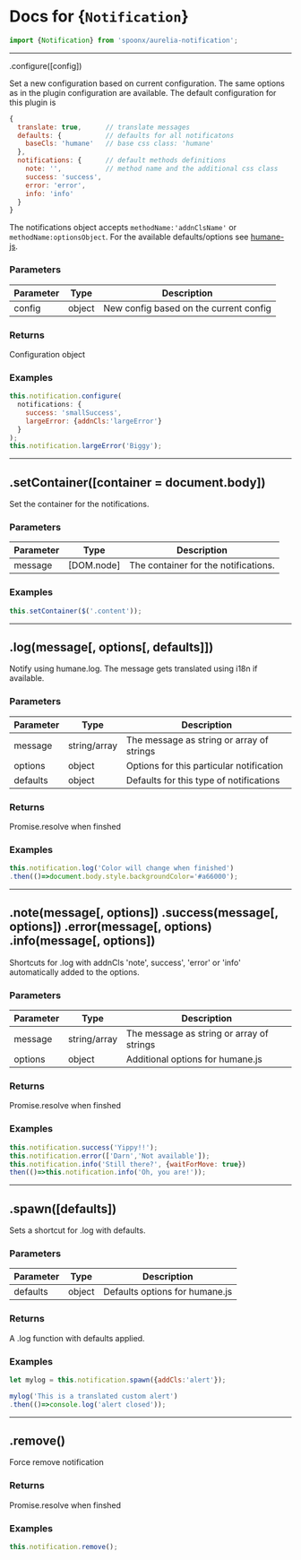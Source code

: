 Docs for {`Notification`}
=======

```javascript
import {Notification} from 'spoonx/aurelia-notification';
```

---------

.configure([config])

Set a new configuration based on current configuration. The same options as in the plugin configuration are available. The default configuration for this plugin is
```javascript
{
  translate: true,      // translate messages
  defaults: {		    // defaults for all notificatons
    baseCls: 'humane'   // base css class: 'humane'
  },       
  notifications: {      // default methods definitions
    note: '',		    // method name and the additional css class
    success: 'success', 
    error: 'error',
    info: 'info'
  }
}
```
The notifications object accepts `methodName:'addnClsName'` or `methodName:optionsObject`. For the available defaults/options see [humane-js](http://wavded.github.io/humane-js/).


### Parameters

| Parameter  | Type         | Description                                      |
| ---------- | ------------ | ----------------------------------------------   |
| config     | object       | New config based on the current config           |

### Returns
Configuration object

### Examples
```javascript
this.notification.configure(
  notifications: {
    success: 'smallSuccess',
    largeError: {addnCls:'largeError'}
  }
);
this.notification.largeError('Biggy');
```

---------

.setContainer([container = document.body])
------

Set the container for the notifications.

### Parameters

| Parameter  | Type         | Description                                      |
| ---------- | ------------ | ----------------------------------------------   |
| message    | [DOM.node]   | The container for the notifications.             |


### Examples
```javascript
this.setContainer($('.content'));
```

---------

.log(message[, options[, defaults]])
------

Notify using humane.log. The message gets translated using i18n if available.

### Parameters

| Parameter  | Type         | Description                                      |
| ---------- | ------------ | ----------------------------------------------   |
| message    | string/array | The message as string or array of strings        |
| options    | object       | Options for this particular notification         |
| defaults   | object       | Defaults for this type of notifications          |

### Returns
Promise.resolve when finshed

### Examples
```javascript
this.notification.log('Color will change when finished')
.then(()=>document.body.style.backgroundColor='#a66000');
```

---------

.note(message[, options])
.success(message[, options])
.error(message[, options)
.info(message[, options])
------

Shortcuts for .log with addnCls 'note', success', 'error' or 'info' automatically
added to the options.

### Parameters

| Parameter | Type            | Description                                    |
| --------- | --------------- | ---------------------------------------------- |
| message   | string/array    | The message as string or array of strings      |
| options   | object          | Additional options for humane.js               |

### Returns
Promise.resolve when finshed

### Examples
```javascript
this.notification.success('Yippy!!');
this.notification.error(['Darn','Not available']);
this.notification.info('Still there?', {waitForMove: true})
then(()=>this.notification.info('Oh, you are!'));
```

---------

.spawn([defaults])
------

Sets a shortcut for .log with defaults.

### Parameters

| Parameter | Type            | Description                                    |
| --------- | --------------- | ---------------------------------------------- |
| defaults  | object          | Defaults options for humane.js                 |

### Returns
A .log function with defaults applied.

### Examples
```javascript
let mylog = this.notification.spawn({addCls:'alert'});

mylog('This is a translated custom alert')
.then(()=>console.log('alert closed'));
```

---------

.remove()
------

Force remove notification

### Returns
Promise.resolve when finshed

### Examples
```javascript
this.notification.remove();
```
